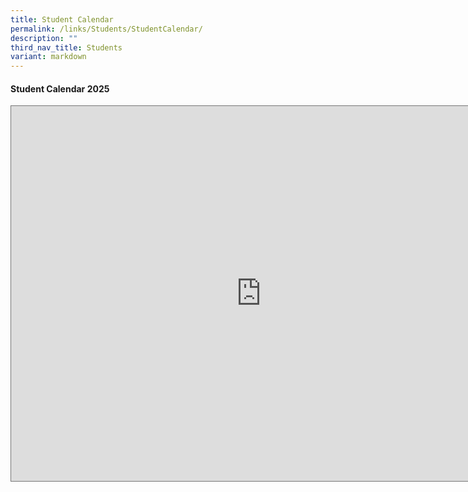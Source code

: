 ```yaml
---
title: Student Calendar
permalink: /links/Students/StudentCalendar/
description: ""
third_nav_title: Students
variant: markdown
---
```

<div align="justify">
<h4>Student Calendar 2025</h4>
	
<iframe src="https://calendar.google.com/calendar/embed?height=600&amp;wkst=1&amp;bgcolor=%23ffffff&amp;ctz=Asia%2FSingapore&amp;showTitle=0&amp;src=ODhlYjZmYTM4NjViM2RmNjNiYzg0NTIxZWU5MzczOGQwYWMzNGVmM2IxYjE3MGE0MjdiZjcwNGE4ODY0NjA3ZUBncm91cC5jYWxlbmRhci5nb29nbGUuY29t&amp;color=%23E4C441" style="border:solid 1px #777" width="800" height="600" frameborder="0" scrolling="no"></iframe>
	
	
</div>
